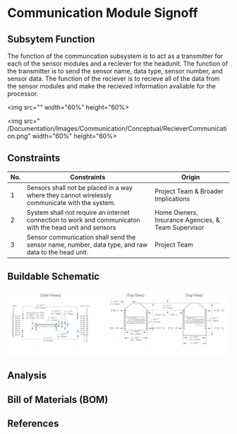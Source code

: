 # Communication Module Signoff

## Subsytem Function
The function of the communcation subsystem is to act as a transmitter for each of the sensor modules and a reciever for the headunit. The function of the transmitter is to send the sensor name, data type, sensor number, and sensor data. The function of the reciever is to recieve all of the data from the sensor modules and make the recieved information avaliable for the processor. 

<img src="" width="60%" height="60%>

<img src=" /Documentation/Images/Communication/Conceptual/RecieverCommunication.png" width="60%" height="60%>

## Constraints
| No. | Constraints                                                                                    | Origin                              |
| --- | ---------------------------------------------------------------------------------------------- | ----------------------------------- |
|  1  | Sensors shall not be placed in a way where they cannot wirelessly communicate with the system. | Project Team & Broader Implications |
|  2  | System shall not require an internet connection to work and communicaton with the head unit and sensors | Home Owners, Insurance Agencies, & Team Supervisor |
|  3  | Sensor communication shall send the sensor name, number, data type, and raw data to the head unit. | Project Team |

## Buildable Schematic
<img src=" /Documentation/Images/Communication/Reciever.png">

## Analysis


## Bill of Materials (BOM)


## References


